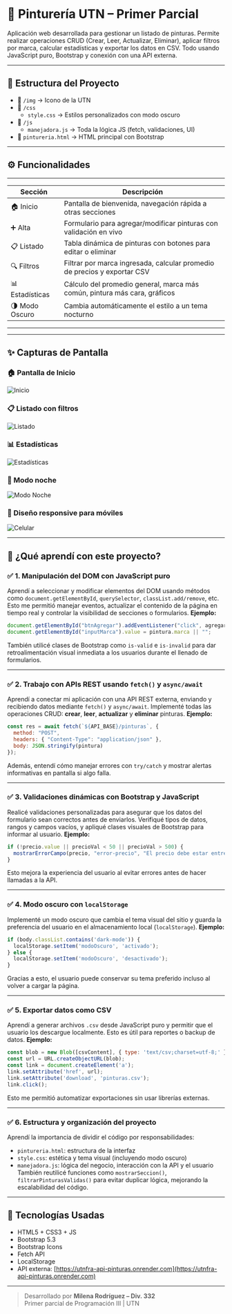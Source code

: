 # 🎨 Pinturería UTN – Primer Parcial

Aplicación web desarrollada para gestionar un listado de pinturas. Permite realizar operaciones CRUD (Crear, Leer, Actualizar, Eliminar), aplicar filtros por marca, calcular estadísticas y exportar los datos en CSV. Todo usando JavaScript puro, Bootstrap y conexión con una API externa.

---

## 📁 Estructura del Proyecto
- 📁 `/img` → Icono de la UTN
- 📁 `/css`
  - `style.css` → Estilos personalizados con modo oscuro
- 📁 `/js`
  - `manejadora.js` → Toda la lógica JS (fetch, validaciones, UI)
- 📄 `pintureria.html` → HTML principal con Bootstrap



---

## ⚙️ Funcionalidades

----------------------------------------------------------------------------------------------------
| Sección             | Descripción                                                                 |
|---------------------|-----------------------------------------------------------------------------|
| 🏠 Inicio           | Pantalla de bienvenida, navegación rápida a otras secciones                |
| ➕ Alta             | Formulario para agregar/modificar pinturas con validación en vivo          |
| 📋 Listado          | Tabla dinámica de pinturas con botones para editar o eliminar              |
| 🔍 Filtros          | Filtrar por marca ingresada, calcular promedio de precios y exportar CSV   |
| 📊 Estadísticas     | Cálculo del promedio general, marca más común, pintura más cara, gráficos   |
| 🌗 Modo Oscuro      | Cambia automáticamente el estilo a un tema nocturno                         |
-----------------------------------------------------------------------------------------------------

---

## ✨ Capturas de Pantalla

### 🏠 Pantalla de Inicio

![Inicio](img/captura-inicio.png)

### 📋 Listado con filtros

![Listado](img/captura-listado.png)

### 📊 Estadísticas

![Estadísticas](img/captura-estadisticas.png)

### 🌙 Modo noche

![Modo Noche](img/captura-noche.png)

### 📱 Diseño responsive para móviles

![Celular](img/captura-mobile.png)

---

## 🧠 ¿Qué aprendí con este proyecto?

### ✅ 1. Manipulación del DOM con JavaScript puro

Aprendí a seleccionar y modificar elementos del DOM usando métodos como `document.getElementById`, `querySelector`, `classList.add/remove`, etc. Esto me permitió manejar eventos, actualizar el contenido de la página en tiempo real y controlar la visibilidad de secciones o formularios.
**Ejemplo:**
```js
document.getElementById("btnAgregar").addEventListener("click", agregarPintura);
document.getElementById("inputMarca").value = pintura.marca || "";
```
También utilicé clases de Bootstrap como `is-valid` e `is-invalid` para dar retroalimentación visual inmediata a los usuarios durante el llenado de formularios.

---

### ✅ 2. Trabajo con APIs REST usando `fetch()` y `async/await`
Aprendí a conectar mi aplicación con una API REST externa, enviando y recibiendo datos mediante `fetch()` y `async/await`. Implementé todas las operaciones CRUD: **crear**, **leer**, **actualizar** y **eliminar** pinturas.
**Ejemplo:**
```js
const res = await fetch(`${API_BASE}/pinturas`, {
  method: "POST",
  headers: { "Content-Type": "application/json" },
  body: JSON.stringify(pintura)
});
```
Además, entendí cómo manejar errores con `try/catch` y mostrar alertas informativas en pantalla si algo falla.

---

### ✅ 3. Validaciones dinámicas con Bootstrap y JavaScript
Realicé validaciones personalizadas para asegurar que los datos del formulario sean correctos antes de enviarlos. Verifiqué tipos de datos, rangos y campos vacíos, y apliqué clases visuales de Bootstrap para informar al usuario.
**Ejemplo:**
```js
if (!precio.value || precioVal < 50 || precioVal > 500) {
  mostrarErrorCampo(precio, "error-precio", "El precio debe estar entre $50 y $500");
}
```
Esto mejora la experiencia del usuario al evitar errores antes de hacer llamadas a la API.

---

### ✅ 4. Modo oscuro con `localStorage`
Implementé un modo oscuro que cambia el tema visual del sitio y guarda la preferencia del usuario en el almacenamiento local (`localStorage`).
**Ejemplo:**
```js
if (body.classList.contains('dark-mode')) {
  localStorage.setItem('modoOscuro', 'activado');
} else {
  localStorage.setItem('modoOscuro', 'desactivado');
}
```
Gracias a esto, el usuario puede conservar su tema preferido incluso al volver a cargar la página.

---

### ✅ 5. Exportar datos como CSV
Aprendí a generar archivos `.csv` desde JavaScript puro y permitir que el usuario los descargue localmente. Esto es útil para reportes o backup de datos.
**Ejemplo:**
```js
const blob = new Blob([csvContent], { type: 'text/csv;charset=utf-8;' });
const url = URL.createObjectURL(blob);
const link = document.createElement('a');
link.setAttribute('href', url);
link.setAttribute('download', 'pinturas.csv');
link.click();
```
Esto me permitió automatizar exportaciones sin usar librerías externas.

---

### ✅ 6. Estructura y organización del proyecto
Aprendí la importancia de dividir el código por responsabilidades:
* `pintureria.html`: estructura de la interfaz
* `style.css`: estética y tema visual (incluyendo modo oscuro)
* `manejadora.js`: lógica del negocio, interacción con la API y el usuario
También reutilicé funciones como `mostrarSeccion()`, `filtrarPinturasValidas()` para evitar duplicar lógica, mejorando la escalabilidad del código.

---

## 🚀 Tecnologías Usadas

- HTML5 + CSS3 + JS
- Bootstrap 5.3
- Bootstrap Icons
- Fetch API
- LocalStorage
- API externa: [https://utnfra-api-pinturas.onrender.com](https://utnfra-api-pinturas.onrender.com)

---

> Desarrollado por **Milena Rodríguez – Div. 332**  
> Primer parcial de Programación III | UTN


